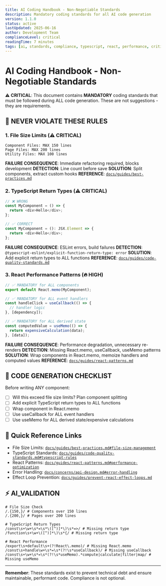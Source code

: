 ```yaml
---
title: AI Coding Handbook - Non-Negotiable Standards
description: Mandatory coding standards for all AI code generation
version: 1.1.0
status: active
lastUpdated: 2025-06-16
author: Development Team
complianceLevel: critical
readingTime: 7 minutes
tags: [ai, standards, compliance, typescript, react, performance, critical]
---
```


# AI Coding Handbook - Non-Negotiable Standards

⚠️ **CRITICAL**: This document contains **MANDATORY** coding standards that must be followed during ALL code generation. These are not suggestions - they are requirements.

<!-- AI_NAVIGATION
Reading Priority: 1 (Critical - Must read first)
Primary Focus: Enforcing mandatory coding standards for all code generation
Key Compliance Points:
- File Size Limits (line 7-15)
- TypeScript Return Types (line 17-27)
- React Performance Patterns (line 29-45)
- Code Generation Checklist (line 51-57)
Critical Cross-references:
- Best Practices (best-practices.md): File size limits and organization
- Code Quality Standards (code-quality-standards.md): TypeScript typing rules
- React Patterns (react-patterns.md): React optimization patterns
- AI Validation Registry (../ai-validation-registry.md): Centralized validation patterns
Anti-patterns:
- Files exceeding size limits
- Missing TypeScript return types
- Components without React.memo
- Event handlers without useCallback
- Derived values without useMemo
Additional Context: These are non-negotiable requirements, not guidelines or suggestions
Decision Framework: All code generation must adhere to these standards without exception
-->

<!-- AI_SUMMARY
This handbook defines mandatory coding standards that must be followed without exception in all code generation with these key requirements:

• File Size Limits: Component files MUST NOT exceed 150 lines, page files 200 lines, utility files 100 lines
• TypeScript Return Types: ALL functions MUST have explicit return type annotations 
• React Performance: ALL components MUST use React.memo, ALL event handlers MUST use useCallback, ALL derived values MUST use useMemo
• Code Generation Checklist: You MUST validate that each component satisfies all requirements before completion
• Regex Validation: You must be able to verify your generated code passes the validation patterns provided

Violating these standards is not acceptable under any circumstances - this is the highest priority compliance document in the entire codebase.
-->

## 🚫 **NEVER VIOLATE THESE RULES**

### **1. File Size Limits (⚠️ CRITICAL)**
```
Component Files: MAX 150 lines
Page Files: MAX 200 lines  
Utility Files: MAX 100 lines
```
**FAILURE CONSEQUENCE**: Immediate refactoring required, blocks development
**DETECTION**: Line count before save
**SOLUTION**: Split components, extract custom hooks
**REFERENCE**: [`docs/guides/best-practices.md`](best-practices.md "Priority: CRITICAL - File size management guidelines")

### **2. TypeScript Return Types (⚠️ CRITICAL)**
```typescript
// ❌ WRONG
const MyComponent = () => {
  return <div>Hello</div>;
};

// ✅ CORRECT
const MyComponent = (): JSX.Element => {
  return <div>Hello</div>;
};
```
**FAILURE CONSEQUENCE**: ESLint errors, build failures
**DETECTION**: `@typescript-eslint/explicit-function-return-type: error`
**SOLUTION**: Add explicit return types to ALL functions
**REFERENCE**: [`docs/guides/code-quality-standards.md`](code-quality-standards.md "Priority: HIGH - TypeScript standards and ESLint rules")

### **3. React Performance Patterns (🔥 HIGH)**
```typescript
// ✅ MANDATORY for ALL components
export default React.memo(MyComponent);

// ✅ MANDATORY for ALL event handlers
const handleClick = useCallback(() => {
  // handler logic
}, [dependency]);

// ✅ MANDATORY for ALL derived state
const computedValue = useMemo(() => {
  return expensiveCalculation(data);
}, [data]);
```
**FAILURE CONSEQUENCE**: Performance degradation, unnecessary re-renders
**DETECTION**: Missing React.memo, useCallback, useMemo patterns
**SOLUTION**: Wrap components in React.memo, memoize handlers and computed values
**REFERENCE**: [`docs/guides/react-patterns.md`](react-patterns.md "Priority: HIGH - React optimization techniques")

## 🎯 **CODE GENERATION CHECKLIST**

Before writing ANY component:
- [ ] Will this exceed file size limits? Plan component splitting
- [ ] Add explicit TypeScript return types to ALL functions
- [ ] Wrap component in React.memo
- [ ] Use useCallback for ALL event handlers
- [ ] Use useMemo for ALL derived state/expensive calculations

## 🔗 **Quick Reference Links**
- File Size Limits: [`docs/guides/best-practices.md#file-size-management`](best-practices.md#file-size-management "Priority: CRITICAL - Maximum allowed file sizes")
- TypeScript Standards: [`docs/guides/code-quality-standards.md#typescript-rules`](code-quality-standards.md#typescript-rules "Priority: HIGH - TypeScript typing requirements")
- React Patterns: [`docs/guides/react-patterns.md#performance-optimization`](react-patterns.md#performance-optimization "Priority: HIGH - React.memo and hook usage")
- Error Handling: [`docs/concerns/api-design.md#error-handling`](../concerns/api-design.md#error-handling "Priority: MEDIUM - API error handling patterns")
- Effect Loop Prevention: [`docs/guides/prevent-react-effect-loops.md`](prevent-react-effect-loops.md "Priority: CRITICAL - Preventing infinite render loops")

## ⚡ **AI_VALIDATION**
```regex
# File Size Check
/.{150,}/ # Components over 150 lines
/.{200,}/ # Pages over 200 lines

# TypeScript Return Types
/const\s+\w+\s*=\s*\([^)]*\)\s*=>/ # Missing return type
/function\s+\w+\([^)]*\)\s*{/ # Missing return type

# React Performance
/export\s+default\s+(?!React\.memo)/ # Missing React.memo
/const\s+handle\w+\s*=\s*(?!\s*useCallback)/ # Missing useCallback
/const\s+\w+\s*=\s*(?!\s*useMemo).*compute|calculate|filter|map/ # Missing useMemo
```

---
**Remember**: These standards exist to prevent technical debt and ensure maintainable, performant code. Compliance is not optional.
